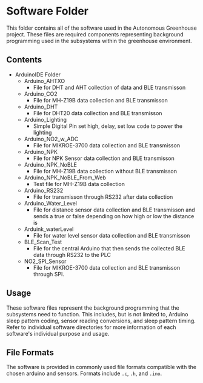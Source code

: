# Software Folder

This folder contains all of the software used in the Autonomous Greenhouse project. These files are required components representing background programming used in the subsystems within the greenhouse environment.

## Contents

- ArduinoIDE Folder
  -  Arduino_AHTXO
      -  File for DHT and AHT collection of data and BLE transmisson
  -  Arduino_CO2
      - File for MH-Z19B data collection and BLE transmisson
  -   Arduino_DHT
      - File for DHT20 data collection and BLE transmisson    
  -   Arduino_Lighting
      - Simple Digital Pin set high, delay, set low code to power the lighting   
  -   Arduino_NO2_w_ADC
      - File for MIKROE-3700 data collection and BLE transmisson   
  -   Arduino_NPK
      - File for NPK Sensor data collection and BLE transmisson
  -   Arduino_NPK_NoBLE
      - File for MH-Z19B data collection without BLE transmisson
  -   Arduino_NPK_NoBLE_From_Web
      - Test file for MH-Z19B data collection
  -   Arduino_RS232
      - File for transmisson through RS232 after data collection
  -   Arduino_Water_Level
      - File for distance sensor data collection and BLE transmisson and sends a true or false depending on how high or low the distance is
  -   Arduink_waterLevel
      - File for water level sensor data collection and BLE transmisson
  -   BLE_Scan_Test
      - File for the central Arduino that then sends the collected BLE data through RS232 to the PLC  
  -   NO2_SPI_Sensor
      -   File for MIKROE-3700 data collection and BLE transmisson through SPI.

## Usage

These software files represent the background programming that the subsystems need to function. This includes, but is not limited to, Arduino sleep pattern coding, sensor reading conversions, and sleep pattern timing. Refer to individual software directories for more information of each software's individual purpose and usage.

## File Formats

The software is provided in commonly used file formats compatible with the chosen arduino and sensors. Formats include `.c`, `.h`, and `.ino`.
